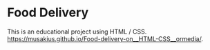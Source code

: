 # Food Delivery
This is an educational project using HTML / CSS.
https://musakius.github.io/Food-delivery-on__HTML-CSS__ormedia/.
